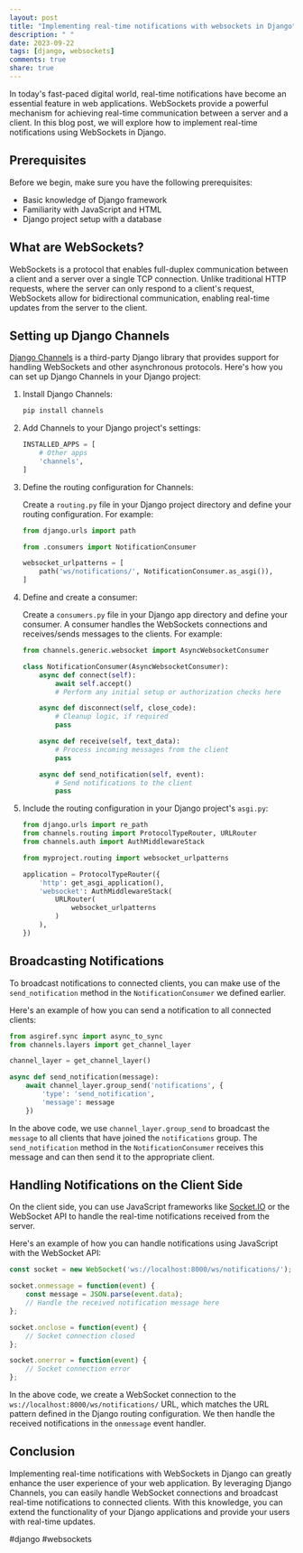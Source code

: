 ```yaml
---
layout: post
title: "Implementing real-time notifications with websockets in Django"
description: " "
date: 2023-09-22
tags: [django, websockets]
comments: true
share: true
---
```


In today's fast-paced digital world, real-time notifications have become an essential feature in web applications. WebSockets provide a powerful mechanism for achieving real-time communication between a server and a client. In this blog post, we will explore how to implement real-time notifications using WebSockets in Django.

## Prerequisites

Before we begin, make sure you have the following prerequisites:

- Basic knowledge of Django framework
- Familiarity with JavaScript and HTML
- Django project setup with a database

## What are WebSockets?

WebSockets is a protocol that enables full-duplex communication between a client and a server over a single TCP connection. Unlike traditional HTTP requests, where the server can only respond to a client's request, WebSockets allow for bidirectional communication, enabling real-time updates from the server to the client.

## Setting up Django Channels

[Django Channels](https://channels.readthedocs.io/en/stable/) is a third-party Django library that provides support for handling WebSockets and other asynchronous protocols. 
Here's how you can set up Django Channels in your Django project:

1. Install Django Channels:

   ```bash
   pip install channels
   ```

2. Add Channels to your Django project's settings:

   ```python
   INSTALLED_APPS = [
       # Other apps
       'channels',
   ]
   ```

3. Define the routing configuration for Channels:

   Create a `routing.py` file in your Django project directory and define your routing configuration. For example:

   ```python
   from django.urls import path

   from .consumers import NotificationConsumer

   websocket_urlpatterns = [
       path('ws/notifications/', NotificationConsumer.as_asgi()),
   ]
   ```

4. Define and create a consumer:

   Create a `consumers.py` file in your Django app directory and define your consumer. A consumer handles the WebSockets connections and receives/sends messages to the clients. For example:

   ```python
   from channels.generic.websocket import AsyncWebsocketConsumer

   class NotificationConsumer(AsyncWebsocketConsumer):
       async def connect(self):
           await self.accept()
           # Perform any initial setup or authorization checks here

       async def disconnect(self, close_code):
           # Cleanup logic, if required
           pass

       async def receive(self, text_data):
           # Process incoming messages from the client
           pass

       async def send_notification(self, event):
           # Send notifications to the client
           pass
   ```

5. Include the routing configuration in your Django project's `asgi.py`:

   ```python
   from django.urls import re_path
   from channels.routing import ProtocolTypeRouter, URLRouter
   from channels.auth import AuthMiddlewareStack

   from myproject.routing import websocket_urlpatterns

   application = ProtocolTypeRouter({
       'http': get_asgi_application(),
       'websocket': AuthMiddlewareStack(
           URLRouter(
               websocket_urlpatterns
           )
       ),
   })
   ```

## Broadcasting Notifications

To broadcast notifications to connected clients, you can make use of the `send_notification` method in the `NotificationConsumer` we defined earlier. 

Here's an example of how you can send a notification to all connected clients:

```python
from asgiref.sync import async_to_sync
from channels.layers import get_channel_layer

channel_layer = get_channel_layer()

async def send_notification(message):
    await channel_layer.group_send('notifications', {
        'type': 'send_notification',
        'message': message
    })
```

In the above code, we use `channel_layer.group_send` to broadcast the `message` to all clients that have joined the `notifications` group. The `send_notification` method in the `NotificationConsumer` receives this message and can then send it to the appropriate client.

## Handling Notifications on the Client Side

On the client side, you can use JavaScript frameworks like [Socket.IO](https://socket.io/) or the WebSocket API to handle the real-time notifications received from the server.

Here's an example of how you can handle notifications using JavaScript with the WebSocket API:

```javascript
const socket = new WebSocket('ws://localhost:8000/ws/notifications/');

socket.onmessage = function(event) {
    const message = JSON.parse(event.data);
    // Handle the received notification message here
};

socket.onclose = function(event) {
    // Socket connection closed
};

socket.onerror = function(event) {
    // Socket connection error
};
```

In the above code, we create a WebSocket connection to the `ws://localhost:8000/ws/notifications/` URL, which matches the URL pattern defined in the Django routing configuration. We then handle the received notifications in the `onmessage` event handler.

## Conclusion

Implementing real-time notifications with WebSockets in Django can greatly enhance the user experience of your web application. By leveraging Django Channels, you can easily handle WebSocket connections and broadcast real-time notifications to connected clients. With this knowledge, you can extend the functionality of your Django applications and provide your users with real-time updates.

#django #websockets